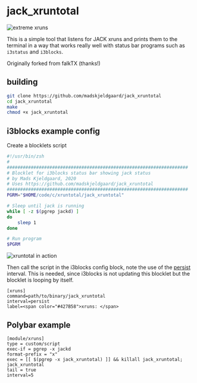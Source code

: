 # jack_xruntotal

![extreme xruns](extreme-xruns-status.gif)

This is a simple tool that listens for JACK xruns and prints them to the terminal in a way that works really well with status bar programs such as `i3status` and `i3blocks`.

Originally forked from falkTX (thanks!)

## building

```bash
git clone https://github.com/madskjeldgaard/jack_xruntotal
cd jack_xruntotal
make
chmod +x jack_xruntotal
```

## i3blocks example config

Create a blocklets script

```bash
#!/usr/bin/zsh 
#
####################################################################
# Blocklet for i3blocks status bar showing jack status
# by Mads Kjeldgaard, 2020
# Uses https://github.com/madskjeldgaard/jack_xruntotal
####################################################################
PGRM="$HOME/code/c/xruntotal/jack_xruntotal"

# Sleep until jack is running
while [ -z $(pgrep jackd) ] 
do
	sleep 1
done

# Run program
$PGRM
```

![xruntotal in action](i3+xruntotal.png)

Then call the script in the i3blocks config block, note the use of the [persist](https://vivien.github.io/i3blocks/#_interval) interval. This is needed, since i3blocks is not updating this blocklet but the blocklet is looping by itself.

```
[xruns]
command=path/to/binary/jack_xruntotal
interval=persist
label=<span color="#427B58">xruns: </span>
```

## Polybar example

``` 
[module/xruns]
type = custom/script
exec-if = pgrep -x jackd
format-prefix = "x"
exec = [[ $(pgrep -x jack_xruntotal) ]] && killall jack_xruntotal; jack_xruntotal
tail = true
interval=5
```
